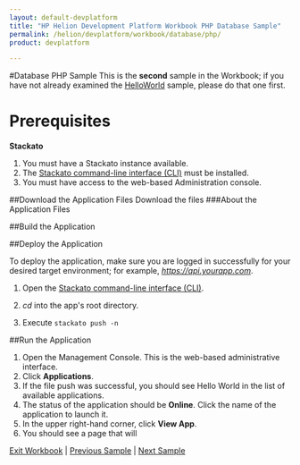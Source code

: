 ```yaml
---
layout: default-devplatform
title: "HP Helion Development Platform Workbook PHP Database Sample"
permalink: /helion/devplatform/workbook/database/php/
product: devplatform

---
```

#Database PHP Sample
This is the **second** sample in the Workbook; if you have not already examined the [HelloWorld](/helion/devplatform/workbook/helloworld/php/) sample, please do that one first.
# Prerequisites
**Stackato**

1. You must have a Stackato instance available. 
2. The  [Stackato command-line interface (CLI)](http://docs.stackato.com/user/client/index.html#client) must be installed. 
3. You must have access to the web-based Administration console.

##Download the Application Files
Download the files 
###About the Application Files

##Build the Application



##Deploy the Application

To deploy the application, make sure you are logged in successfully for your desired target environment; for example, *https://api.yourapp.com*.

1. Open the  [Stackato command-line interface (CLI)](http://docs.stackato.com/user/client/index.html#client).

2. *cd* into the app's root directory.
3. Execute `stackato push -n` 

##Run the Application

1. Open the Management Console. This is the web-based administrative interface.
2. Click **Applications**.
3. If the file push was successful, you should see Hello World in the list of available applications. 
4. The status of the application should be **Online**. Click the name of the application to launch it. 
5. In the upper right-hand corner, click **View App**.
6. You should see a page that will 


[Exit Workbook](/helion/devplatform/) | [Previous Sample](/helion/devplatform/workbook/helloworld/php/) | [Next Sample](/helion/devplatform/workbook/messaging/php/)

